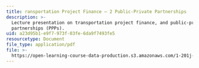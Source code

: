 ```yaml
---
title: ransportation Project Finance — 2 Public-Private Partnerships
description: >-
  Lecture presentation on transportation project finance, and public-private
  partnerships (PPPs).
uid: a23d95b1-e9f7-973f-03fe-6da9f7493fe5
resourcetype: Document
file_type: application/pdf
file: >-
  https://open-learning-course-data-production.s3.amazonaws.com/1-201j-transportation-systems-analysis-demand-and-economics-fall-2008/a23d95b1e9f7973f03fe6da9f7493fe5_MIT1_201JF08_lec20.pdf
---
```

